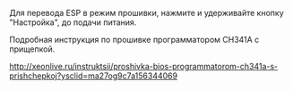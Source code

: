 Для перевода ESP в режим прошивки, нажмите и удерживайте кнопку "Настройка", до подачи питания.



Подробная инструкция по прошивке программатором CH341A с прищепкой.

http://xeonlive.ru/instruktsii/proshivka-bios-programmatorom-ch341a-s-prishchepkoj?ysclid=ma27og9c7a156344069

